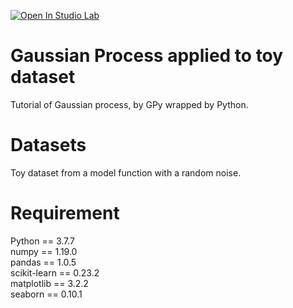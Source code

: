 [![Open In Studio Lab](https://studiolab.sagemaker.aws/studiolab.svg)](https://studiolab.sagemaker.aws/import/github/caron14/GaussianProcess-ToyDataset/blob/master/path/to/notebook.ipynb)

# Gaussian Process applied to toy dataset
Tutorial of Gaussian process, by GPy wrapped by Python.

# Datasets
Toy dataset from a model function with a random noise.

# Requirement
Python == 3.7.7 \
numpy == 1.19.0 \
pandas == 1.0.5 \
scikit-learn == 0.23.2 \
matplotlib == 3.2.2 \
seaborn == 0.10.1

